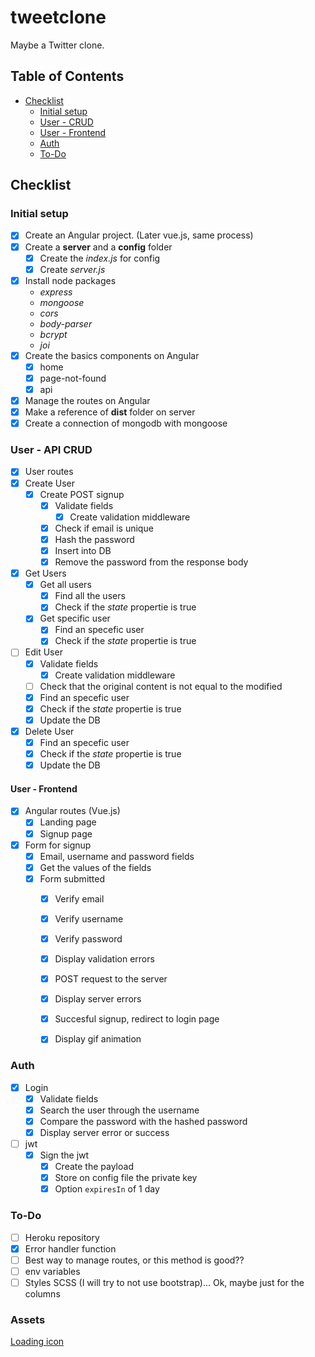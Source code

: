 # tweetclone

Maybe a Twitter clone.

## Table of Contents
* [Checklist](#cheklist)
  * [Initial setup](#initial-setup)
  * [User - CRUD](#user---crud)
  * [User - Frontend](#user---frontend)
  * [Auth](#auth)
  * [To-Do](#to-do)


## Checklist
### Initial setup
* [x] Create an Angular project. (Later vue.js, same process)
* [x] Create a **server** and a **config** folder
  * [x] Create the _index.js_ for config
  * [x] Create _server.js_
* [x] Install node packages
  * _express_
  * _mongoose_
  * _cors_
  * _body-parser_
  * _bcrypt_
  * _joi_
* [x] Create the basics components on Angular
  * [x] home
  * [x] page-not-found
  * [x] api
* [x] Manage the routes on Angular
* [x] Make a reference of **dist** folder on server
* [x] Create a connection of mongodb with mongoose

### User - API CRUD
* [x] User routes
* [x] Create User
  * [x] Create POST signup
    * [x] Validate fields
      * [x] Create validation middleware
    * [x] Check if email is unique
    * [x] Hash the password
    * [x] Insert into DB
    * [x] Remove the password from the response body
* [x] Get Users
  * [x] Get all users
    * [x] Find all the users
    * [x] Check if the _state_ propertie is true
  * [x] Get specific user
    * [x] Find an specefic user
    * [x] Check if the _state_ propertie is true
* [ ] Edit User
  * [x] Validate fields
    * [x] Create validation middleware
  * [ ] Check that the original content is not equal to the modified
  * [x] Find an specefic user
  * [x] Check if the _state_ propertie is true
  * [x] Update the DB
* [x] Delete User
  * [x] Find an specefic user
  * [x] Check if the _state_ propertie is true
  * [x] Update the DB

#### User - Frontend
* [x] Angular routes (Vue.js)
  * [x] Landing page
  * [x] Signup page
* [x] Form for signup
  * [x] Email, username and password fields
  * [x] Get the values of the fields
  * [x] Form submitted
    * [x] Verify email
    * [x] Verify username
    * [x] Verify password
    * [x] Display validation errors
    * [x] POST request to the server
    * [x] Display server errors
    * [x] Succesful signup, redirect to login page
    * [x] Display gif animation


### Auth
* [x] Login
  * [x] Validate fields
  * [x] Search the user through the username
  * [x] Compare the password with the hashed password
  * [x] Display server error or success
* [ ] jwt
  * [x] Sign the jwt
    * [x] Create the payload
    * [x] Store on config file the private key
    * [x] Option ```expiresIn``` of 1 day

### To-Do
* [ ] Heroku repository
* [x] Error handler function
* [ ] Best way to manage routes, or this method is good??
* [ ] env variables
* [ ] Styles SCSS (I will try to not use bootstrap)... Ok, maybe just for the columns

### Assets
[Loading icon](https://loading.io/spinner/custom/185751)